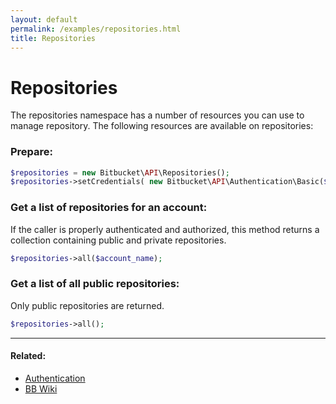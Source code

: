 ```yaml
---
layout: default
permalink: /examples/repositories.html
title: Repositories
---
```


# Repositories

The repositories namespace has a number of resources you can use to manage repository. The following resources are available on
repositories:

### Prepare:
  ```php
  $repositories = new Bitbucket\API\Repositories();
  $repositories->setCredentials( new Bitbucket\API\Authentication\Basic($bb_user, $bb_pass) );
  ```

### Get a list of repositories for an account:

If the caller is properly authenticated and authorized, this method returns a collection containing public and private repositories.

  ```php
  $repositories->all($account_name);
  ```

### Get a list of all public repositories:

Only public repositories are returned.

  ```php
  $repositories->all();
  ```

----

#### Related:
  * [Authentication](authentication.html)
  * [BB Wiki](https://confluence.atlassian.com/display/BITBUCKET/repositories+Endpoint)
